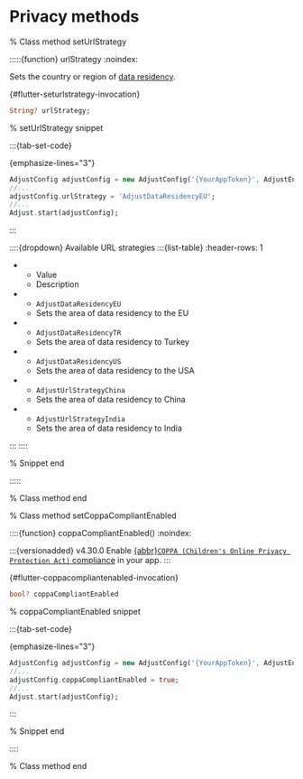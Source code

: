 # Privacy methods

% Class method setUrlStrategy

:::::{function} urlStrategy
:noindex:

Sets the country or region of [data residency](hc:data-residency). 

{#flutter-seturlstrategy-invocation}
```dart
String? urlStrategy;
```

% setUrlStrategy snippet

:::{tab-set-code}

{emphasize-lines="3"}
```dart
AdjustConfig adjustConfig = new AdjustConfig('{YourAppToken}', AdjustEnvironment.Sandbox);
//...
adjustConfig.urlStrategy = 'AdjustDataResidencyEU';
//...
Adjust.start(adjustConfig);
```

:::

::::{dropdown} Available URL strategies
:::{list-table}
:header-rows: 1

* - Value
   - Description
* - `AdjustDataResidencyEU`
   - Sets the area of data residency to the EU
* - `AdjustDataResidencyTR`
   - Sets the area of data residency to Turkey
* - `AdjustDataResidencyUS`
   - Sets the area of data residency to the USA
* - `AdjustUrlStrategyChina`
   - Sets the area of data residency to China
* - `AdjustUrlStrategyIndia`
   - Sets the area of data residency to India

:::
::::

% Snippet end

:::::

% Class method end

% Class method setCoppaCompliantEnabled

::::{function} coppaCompliantEnabled()
:noindex:

:::{versionadded} v4.30.0
Enable [{abbr}`COPPA (Children's Online Privacy Protection Act)` compliance](hc:apps-for-children) in your app.
:::

{#flutter-coppacompliantenabled-invocation}
```dart
bool? coppaCompliantEnabled
```

% coppaCompliantEnabled snippet

:::{tab-set-code}

{emphasize-lines="3"}
```dart
AdjustConfig adjustConfig = new AdjustConfig('{YourAppToken}', AdjustEnvironment.Sandbox);
//...
adjustConfig.coppaCompliantEnabled = true;
//...
Adjust.start(adjustConfig);
```

:::

% Snippet end

::::

% Class method end
